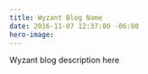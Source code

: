 ```yaml
---
title: Wyzant Blog Name
date: 2016-11-07 12:37:00 -06:00
hero-image: 
---
```


Wyzant blog description here